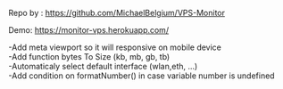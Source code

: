 Repo by : https://github.com/MichaelBelgium/VPS-Monitor

Demo: https://monitor-vps.herokuapp.com/

-Add meta viewport so it will responsive on mobile device<br>
-Add function bytes To Size (kb, mb, gb, tb)<br>
-Automaticaly select default interface (wlan,eth, ...)<br>
-Add condition on formatNumber() in case variable number is undefined<br>

